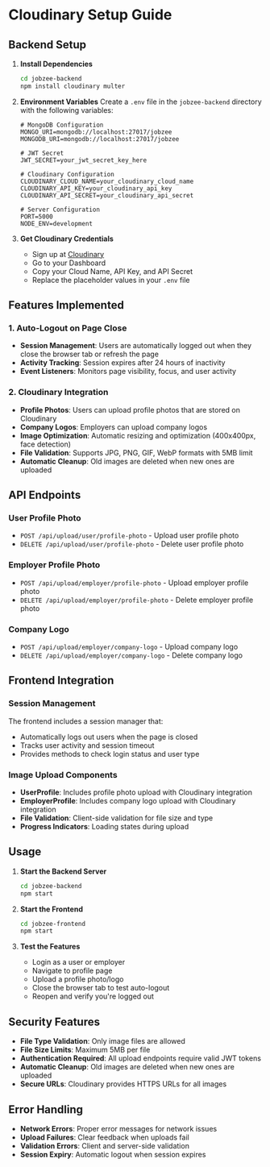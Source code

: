# Cloudinary Setup Guide

## Backend Setup

1. **Install Dependencies**
   ```bash
   cd jobzee-backend
   npm install cloudinary multer
   ```

2. **Environment Variables**
   Create a `.env` file in the `jobzee-backend` directory with the following variables:
   ```
   # MongoDB Configuration
   MONGO_URI=mongodb://localhost:27017/jobzee
   MONGODB_URI=mongodb://localhost:27017/jobzee

   # JWT Secret
   JWT_SECRET=your_jwt_secret_key_here

   # Cloudinary Configuration
   CLOUDINARY_CLOUD_NAME=your_cloudinary_cloud_name
   CLOUDINARY_API_KEY=your_cloudinary_api_key
   CLOUDINARY_API_SECRET=your_cloudinary_api_secret

   # Server Configuration
   PORT=5000
   NODE_ENV=development
   ```

3. **Get Cloudinary Credentials**
   - Sign up at [Cloudinary](https://cloudinary.com/)
   - Go to your Dashboard
   - Copy your Cloud Name, API Key, and API Secret
   - Replace the placeholder values in your `.env` file

## Features Implemented

### 1. Auto-Logout on Page Close
- **Session Management**: Users are automatically logged out when they close the browser tab or refresh the page
- **Activity Tracking**: Session expires after 24 hours of inactivity
- **Event Listeners**: Monitors page visibility, focus, and user activity

### 2. Cloudinary Integration
- **Profile Photos**: Users can upload profile photos that are stored on Cloudinary
- **Company Logos**: Employers can upload company logos
- **Image Optimization**: Automatic resizing and optimization (400x400px, face detection)
- **File Validation**: Supports JPG, PNG, GIF, WebP formats with 5MB limit
- **Automatic Cleanup**: Old images are deleted when new ones are uploaded

## API Endpoints

### User Profile Photo
- `POST /api/upload/user/profile-photo` - Upload user profile photo
- `DELETE /api/upload/user/profile-photo` - Delete user profile photo

### Employer Profile Photo
- `POST /api/upload/employer/profile-photo` - Upload employer profile photo
- `DELETE /api/upload/employer/profile-photo` - Delete employer profile photo

### Company Logo
- `POST /api/upload/employer/company-logo` - Upload company logo
- `DELETE /api/upload/employer/company-logo` - Delete company logo

## Frontend Integration

### Session Management
The frontend includes a session manager that:
- Automatically logs out users when the page is closed
- Tracks user activity and session timeout
- Provides methods to check login status and user type

### Image Upload Components
- **UserProfile**: Includes profile photo upload with Cloudinary integration
- **EmployerProfile**: Includes company logo upload with Cloudinary integration
- **File Validation**: Client-side validation for file size and type
- **Progress Indicators**: Loading states during upload

## Usage

1. **Start the Backend Server**
   ```bash
   cd jobzee-backend
   npm start
   ```

2. **Start the Frontend**
   ```bash
   cd jobzee-frontend
   npm start
   ```

3. **Test the Features**
   - Login as a user or employer
   - Navigate to profile page
   - Upload a profile photo/logo
   - Close the browser tab to test auto-logout
   - Reopen and verify you're logged out

## Security Features

- **File Type Validation**: Only image files are allowed
- **File Size Limits**: Maximum 5MB per file
- **Authentication Required**: All upload endpoints require valid JWT tokens
- **Automatic Cleanup**: Old images are deleted when new ones are uploaded
- **Secure URLs**: Cloudinary provides HTTPS URLs for all images

## Error Handling

- **Network Errors**: Proper error messages for network issues
- **Upload Failures**: Clear feedback when uploads fail
- **Validation Errors**: Client and server-side validation
- **Session Expiry**: Automatic logout when session expires
